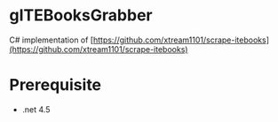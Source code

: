 gITEBooksGrabber
===================

C# implementation of [https://github.com/xtream1101/scrape-itebooks](https://github.com/xtream1101/scrape-itebooks)

Prerequisite
=============
- .net 4.5
